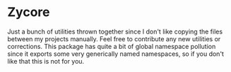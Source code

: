 # Zycore

Just a bunch of utilities thrown together since I don't like copying the files between my projects manually.
Feel free to contribute any new utilities or corrections.
This package has quite a bit of global namespace pollution since it exports some very generically named namespaces, so if you don't like that this is not for you.
